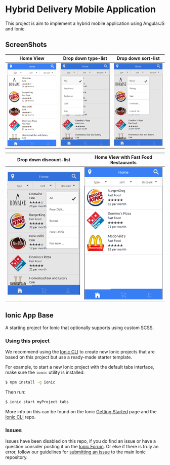 # Hybrid Delivery Mobile Application

This project is aim to implement a hybrid mobile application using AngularJS and Ionic.

## ScreenShots

Home View | Drop down type-list | Drop down sort-list
--------- | ------------------- | -------------------
<img src="images/Home View.png" width="250"/> | <img src="images/Drop down type-list.png" width="250"/> | <img src="images/Drop down sort-list.png" width="250"/>

Drop down discount-list | Home View with Fast Food Restaurants
----------------------- | ------------------------------------
<img src="images/Drop down discount-list.png" width="250"/> | <img src="images/Home View with Fast Food Restaurants.png" width="250"/> 




## Ionic App Base

A starting project for Ionic that optionally supports using custom SCSS.

### Using this project

We recommend using the [Ionic CLI](https://github.com/driftyco/ionic-cli) to create new Ionic projects that are based on this project but use a ready-made starter template.

For example, to start a new Ionic project with the default tabs interface, make sure the `ionic` utility is installed:

```bash
$ npm install -g ionic
```

Then run:

```bash
$ ionic start myProject tabs
```

More info on this can be found on the Ionic [Getting Started](http://ionicframework.com/getting-started) page and the [Ionic CLI](https://github.com/driftyco/ionic-cli) repo.

### Issues
Issues have been disabled on this repo, if you do find an issue or have a question consider posting it on the [Ionic Forum](http://forum.ionicframework.com/).  Or else if there is truly an error, follow our guidelines for [submitting an issue](http://ionicframework.com/submit-issue/) to the main Ionic repository.

